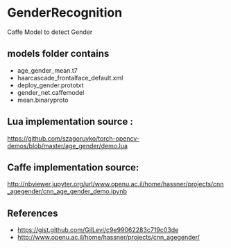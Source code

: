 # GenderRecognition
Caffe Model to detect Gender

## models folder contains
- age_gender_mean.t7
- haarcascade_frontalface_default.xml
- deploy_gender.prototxt  
- gender_net.caffemodel       
- mean.binaryproto

## Lua implementation source : 
https://github.com/szagoruyko/torch-opencv-demos/blob/master/age_gender/demo.lua

## Caffe implementation  source:  
http://nbviewer.jupyter.org/url/www.openu.ac.il/home/hassner/projects/cnn_agegender/cnn_age_gender_demo.ipynb

## References
- https://gist.github.com/GilLevi/c9e99062283c719c03de
- http://www.openu.ac.il/home/hassner/projects/cnn_agegender/


